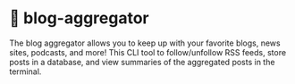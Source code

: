 # 🐊 blog-aggregator
The blog aggregator allows you to keep up with your favorite blogs, news sites, podcasts, and more! This CLI tool to follow/unfollow RSS feeds, store posts in a database, and view summaries of the aggregated posts in the terminal.

